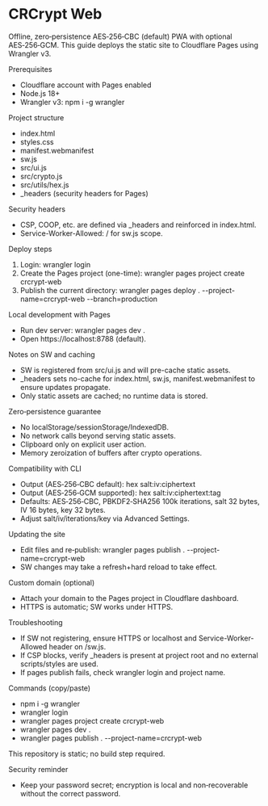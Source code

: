 # CRCrypt Web

Offline, zero‑persistence AES‑256‑CBC (default) PWA with optional AES‑256‑GCM. This guide deploys the static site to Cloudflare Pages using Wrangler v3.

Prerequisites
- Cloudflare account with Pages enabled
- Node.js 18+
- Wrangler v3: npm i -g wrangler

Project structure
- index.html
- styles.css
- manifest.webmanifest
- sw.js
- src/ui.js
- src/crypto.js
- src/utils/hex.js
- _headers (security headers for Pages)

Security headers
- CSP, COOP, etc. are defined via _headers and reinforced in index.html.
- Service-Worker-Allowed: / for sw.js scope.

Deploy steps
1) Login: wrangler login
2) Create the Pages project (one-time): wrangler pages project create crcrypt-web
3) Publish the current directory: wrangler pages deploy . --project-name=crcrypt-web --branch=production


Local development with Pages
- Run dev server: wrangler pages dev .
- Open https://localhost:8788 (default).

Notes on SW and caching
- SW is registered from src/ui.js and will pre-cache static assets.
- _headers sets no-cache for index.html, sw.js, manifest.webmanifest to ensure updates propagate.
- Only static assets are cached; no runtime data is stored.

Zero‑persistence guarantee
- No localStorage/sessionStorage/IndexedDB.
- No network calls beyond serving static assets.
- Clipboard only on explicit user action.
- Memory zeroization of buffers after crypto operations.

Compatibility with CLI
- Output (AES‑256‑CBC default): hex salt:iv:ciphertext
- Output (AES‑256‑GCM supported): hex salt:iv:ciphertext:tag
- Defaults: AES‑256‑CBC, PBKDF2‑SHA256 100k iterations, salt 32 bytes, IV 16 bytes, key 32 bytes.
- Adjust salt/iv/iterations/key via Advanced Settings.

Updating the site
- Edit files and re‑publish: wrangler pages publish . --project-name=crcrypt-web
- SW changes may take a refresh+hard reload to take effect.

Custom domain (optional)
- Attach your domain to the Pages project in Cloudflare dashboard.
- HTTPS is automatic; SW works under HTTPS.

Troubleshooting
- If SW not registering, ensure HTTPS or localhost and Service-Worker-Allowed header on /sw.js.
- If CSP blocks, verify _headers is present at project root and no external scripts/styles are used.
- If pages publish fails, check wrangler login and project name.

Commands (copy/paste)
- npm i -g wrangler
- wrangler login
- wrangler pages project create crcrypt-web
- wrangler pages dev .
- wrangler pages publish . --project-name=crcrypt-web

This repository is static; no build step required.

Security reminder
- Keep your password secret; encryption is local and non‑recoverable without the correct password.